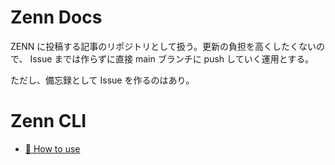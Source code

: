 # Zenn Docs

ZENN に投稿する記事のリポジトリとして扱う。更新の負担を高くしたくないので、 Issue までは作らずに直接 main ブランチに push していく運用とする。

ただし、備忘録として Issue を作るのはあり。

# Zenn CLI

* [📘 How to use](https://zenn.dev/zenn/articles/zenn-cli-guide)